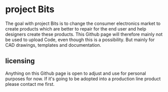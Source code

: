 # project Bits

The goal with project Bits is to change the consumer electronics market to create products which are better to repair for the end user and help designers create these products. This Github page will therefore mainly not be used to upload Code, even though this is a possibility. But mainly for CAD drawings, templates and documentation. 

## licensing
Anything on this Github page is open to adjust and use for personal purposes for now. If it's going to be adopted into a production line product please contact me first. 
